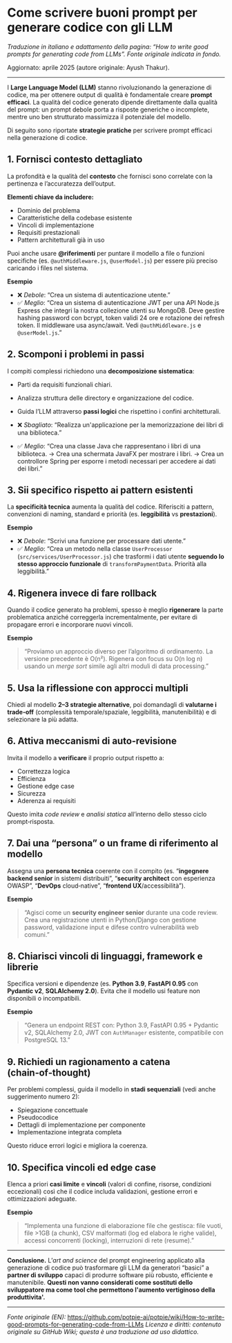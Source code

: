 # Come scrivere buoni prompt per generare codice con gli LLM
*Traduzione in italiano e adattamento della pagina: “How to write good prompts for generating code from LLMs”. Fonte originale indicata in fondo.*

Aggiornato: aprile 2025 (autore originale: Ayush Thakur).

---

I **Large Language Model (LLM)** stanno rivoluzionando la generazione di codice, ma per ottenere output di qualità è fondamentale creare **prompt efficaci**. La qualità del codice generato dipende direttamente dalla qualità del prompt: un prompt debole porta a risposte generiche o incomplete, mentre uno ben strutturato massimizza il potenziale del modello.

Di seguito sono riportate **strategie pratiche** per scrivere prompt efficaci nella generazione di codice.

## 1. Fornisci contesto dettagliato

La profondità e la qualità del **contesto** che fornisci sono correlate con la pertinenza e l’accuratezza dell’output.

**Elementi chiave da includere:**
- Dominio del problema
- Caratteristiche della codebase esistente
- Vincoli di implementazione
- Requisiti prestazionali
- Pattern architetturali già in uso

Puoi anche usare **@riferimenti** per puntare il modello a file o funzioni specifiche (es. `@authMiddleware.js`, `@userModel.js`) per essere più preciso caricando i files nel sistema.

**Esempio**
- ❌ *Debole*: “Crea un sistema di autenticazione utente.”  
- ✅ *Meglio*: “Crea un sistema di autenticazione JWT per una API Node.js Express che integri la nostra collezione utenti su MongoDB. Deve gestire hashing password con bcrypt, token validi 24 ore e rotazione dei refresh token. Il middleware usa async/await. Vedi `@authMiddleware.js` e `@userModel.js`.”

## 2. Scomponi i problemi in passi

I compiti complessi richiedono una **decomposizione sistematica**:
- Parti da requisiti funzionali chiari.
- Analizza struttura delle directory e organizzazione del codice.
- Guida l’LLM attraverso **passi logici** che rispettino i confini architetturali.

- ❌ *Sbagliato*: “Realizza un'applicazione per la memorizzazione dei libri di una biblioteca.”  
- ✅ *Meglio*: “Crea una classe Java che rappresentano i libri di una biblioteca. -> Crea una schermata JavaFX per mostrare i libri. -> Crea un controllore Spring per esporre i metodi necessari per accedere ai dati dei libri.”

## 3. Sii specifico rispetto ai pattern esistenti

La **specificità tecnica** aumenta la qualità del codice. Riferisciti a pattern, convenzioni di naming, standard e priorità (es. **leggibilità** vs **prestazioni**).

**Esempio**
- ❌ *Debole*: “Scrivi una funzione per processare dati utente.”  
- ✅ *Meglio*: “Crea un metodo nella classe `UserProcessor` (`src/services/UserProcessor.js`) che trasformi i dati utente **seguendo lo stesso approccio funzionale** di `transformPaymentData`. Priorità alla leggibilità.”

## 4. Rigenera invece di fare rollback

Quando il codice generato ha problemi, spesso è meglio **rigenerare** la parte problematica anziché correggerla incrementalmente, per evitare di propagare errori e incorporare nuovi vincoli.

**Esempio**
> “Proviamo un approccio diverso per l’algoritmo di ordinamento. La versione precedente è O(n²). Rigenera con focus su O(n log n) usando un *merge sort* simile agli altri moduli di data processing.”

## 5. Usa la riflessione con approcci multipli

Chiedi al modello **2–3 strategie alternative**, poi domandagli di **valutarne i trade‑off** (complessità temporale/spaziale, leggibilità, manutenibilità) e di selezionare la più adatta.

## 6. Attiva meccanismi di auto‑revisione

Invita il modello a **verificare** il proprio output rispetto a:
- Correttezza logica
- Efficienza
- Gestione edge case
- Sicurezza
- Aderenza ai requisiti

Questo imita *code review* e *analisi statica* all’interno dello stesso ciclo prompt‑risposta.

## 7. Dai una “persona” o un frame di riferimento al modello

Assegna una **persona tecnica** coerente con il compito (es. “**ingegnere backend senior** in sistemi distribuiti”, “**security architect** con esperienza OWASP”, “**DevOps** cloud‑native”, “**frontend UX**/accessibilità”).

**Esempio**
> “Agisci come un **security engineer senior** durante una code review. Crea una registrazione utenti in Python/Django con gestione password, validazione input e difese contro vulnerabilità web comuni.”

## 8. Chiarisci vincoli di linguaggi, framework e librerie

Specifica versioni e dipendenze (es. **Python 3.9**, **FastAPI 0.95** con **Pydantic v2**, **SQLAlchemy 2.0**). Evita che il modello usi feature non disponibili o incompatibili.

**Esempio**
> “Genera un endpoint REST con: Python 3.9, FastAPI 0.95 + Pydantic v2, SQLAlchemy 2.0, JWT con `AuthManager` esistente, compatibile con PostgreSQL 13.”

## 9. Richiedi un ragionamento a catena (chain‑of‑thought)

Per problemi complessi, guida il modello in **stadi sequenziali** (vedi anche suggerimento numero 2):
- Spiegazione concettuale
- Pseudocodice
- Dettagli di implementazione per componente
- Implementazione integrata completa

Questo riduce errori logici e migliora la coerenza.

## 10. Specifica vincoli ed edge case

Elenca a priori **casi limite** e **vincoli** (valori di confine, risorse, condizioni eccezionali) così che il codice includa validazioni, gestione errori e ottimizzazioni adeguate.

**Esempio**
> “Implementa una funzione di elaborazione file che gestisca: file vuoti, file >1GB (a chunk), CSV malformati (log ed elabora le righe valide), accessi concorrenti (locking), interruzioni di rete (resume).”

---

**Conclusione.** L’*art and science* del prompt engineering applicato alla generazione di codice può trasformare gli LLM da generatori “basici” a **partner di sviluppo** capaci di produrre software più robusto, efficiente e manutenibile. 
**Questi non vanno considerati come sostituti dello sviluppatore ma come tool che permettono l'aumento vertiginoso della produttivita'.**

---

*Fonte originale (EN):* https://github.com/potpie-ai/potpie/wiki/How-to-write-good-prompts-for-generating-code-from-LLMs
*Licenza e diritti: contenuto originale su GitHub Wiki; questa è una traduzione ad uso didattico.*

